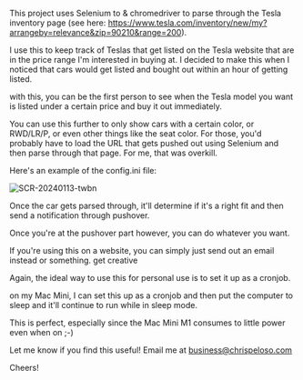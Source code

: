 This project uses Selenium to & chromedriver to parse through the Tesla inventory page (see here: https://www.tesla.com/inventory/new/my?arrangeby=relevance&zip=90210&range=200). 

I use this to keep track of Teslas that get listed on the Tesla website that are in the price range I'm interested in buying at. I decided to make this when I noticed that cars would get listed and bought out within an hour of getting listed.

with this, you can be the first person to see when the Tesla model you want is listed under a certain price and buy it out immediately.

You can use this further to only show cars with a certain color, or RWD/LR/P, or even other things like the seat color. For those, you'd probably have to load the URL that gets pushed out using Selenium and then parse through that page.
For me, that was overkill.

Here's an example of the config.ini file:

![SCR-20240113-twbn](https://github.com/cspeloso/Tesla-Tracker/assets/36888899/3a993ea4-ef73-4779-8bc4-e6198e950113)

Once the car gets parsed through, it'll determine if it's a right fit and then send a notification through pushover.

Once you're at the pushover part however, you can do whatever you want.

If you're using this on a website, you can simply just send out an email instead or something. get creative

Again, the ideal way to use this for personal use is to set it up as a cronjob.

on my Mac Mini, I can set this up as a cronjob and then put the computer to sleep and it'll continue to run while in sleep mode.

This is perfect, especially since the Mac Mini M1 consumes to little power even when on ;-)

Let me know if you find this useful! Email me at business@chrispeloso.com

Cheers!